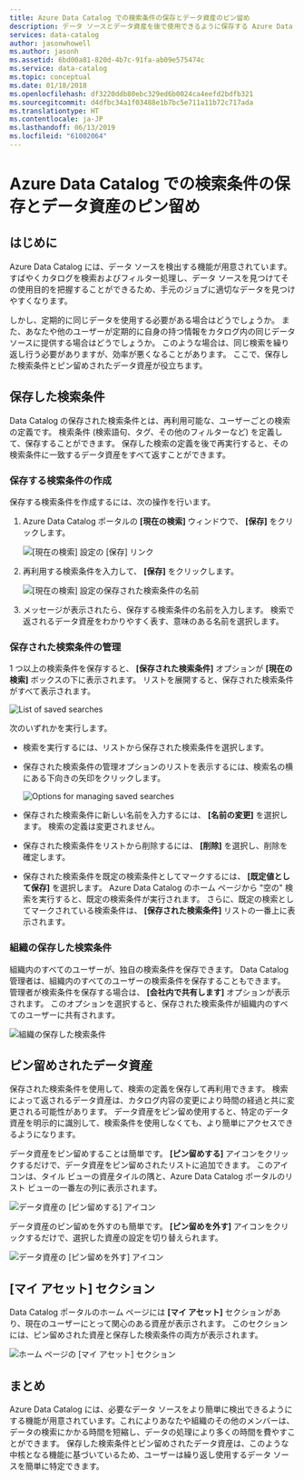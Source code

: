 ```yaml
---
title: Azure Data Catalog での検索条件の保存とデータ資産のピン留め
description: データ ソースとデータ資産を後で使用できるように保存する Azure Data Catalog の機能を説明する、操作方法に関する記事。
services: data-catalog
author: jasonwhowell
ms.author: jasonh
ms.assetid: 6bd00a81-820d-4b7c-91fa-ab09e575474c
ms.service: data-catalog
ms.topic: conceptual
ms.date: 01/18/2018
ms.openlocfilehash: df3220ddb80ebc329ed6b0024ca4eefd2bdfb321
ms.sourcegitcommit: d4dfbc34a1f03488e1b7bc5e711a11b72c717ada
ms.translationtype: HT
ms.contentlocale: ja-JP
ms.lasthandoff: 06/13/2019
ms.locfileid: "61002064"
---
```

# <a name="save-searches-and-pin-data-assets-in-azure-data-catalog"></a>Azure Data Catalog での検索条件の保存とデータ資産のピン留め
## <a name="introduction"></a>はじめに
Azure Data Catalog には、データ ソースを検出する機能が用意されています。 すばやくカタログを検索およびフィルター処理し、データ ソースを見つけてその使用目的を把握することができるため、手元のジョブに適切なデータを見つけやすくなります。

しかし、定期的に同じデータを使用する必要がある場合はどうでしょうか。 また、あなたや他のユーザーが定期的に自身の持つ情報をカタログ内の同じデータ ソースに提供する場合はどうでしょうか。 このような場合は、同じ検索を繰り返し行う必要がありますが、効率が悪くなることがあります。 ここで、保存した検索条件とピン留めされたデータ資産が役立ちます。

## <a name="saved-searches"></a>保存した検索条件
Data Catalog の保存された検索条件とは、再利用可能な、ユーザーごとの検索の定義です。 検索条件 (検索語句、タグ、その他のフィルターなど) を定義して、保存することができます。 保存した検索の定義を後で再実行すると、その検索条件に一致するデータ資産をすべて返すことができます。

### <a name="create-a-saved-search"></a>保存する検索条件の作成
保存する検索条件を作成するには、次の操作を行います。
1. Azure Data Catalog ポータルの **[現在の検索]** ウィンドウで、 **[保存]** をクリックします。 

    ![[現在の検索] 設定の [保存] リンク](./media/data-catalog-how-to-save-pin/01-save-option.png) 

2. 再利用する検索条件を入力して、 **[保存]** をクリックします。

    ![[現在の検索] 設定の保存された検索条件の名前](./media/data-catalog-how-to-save-pin/02-name.png)

3. メッセージが表示されたら、保存する検索条件の名前を入力します。 検索で返されるデータ資産をわかりやすく表す、意味のある名前を選択します。

### <a name="manage-saved-searches"></a>保存された検索条件の管理
1 つ以上の検索条件を保存すると、 **[保存された検索条件]** オプションが **[現在の検索]** ボックスの下に表示されます。 リストを展開すると、保存された検索条件がすべて表示されます。

 ![List of saved searches](./media/data-catalog-how-to-save-pin/03-list.png)

次のいずれかを実行します。

* 検索を実行するには、リストから保存された検索条件を選択します。

* 保存された検索条件の管理オプションのリストを表示するには、検索名の横にある下向きの矢印をクリックします。

    ![Options for managing saved searches](./media/data-catalog-how-to-save-pin/04-managing.png)

* 保存された検索条件に新しい名前を入力するには、 **[名前の変更]** を選択します。 検索の定義は変更されません。

* 保存された検索条件をリストから削除するには、 **[削除]** を選択し、削除を確定します。

* 保存された検索条件を既定の検索条件としてマークするには、 **[既定値として保存]** を選択します。 Azure Data Catalog のホーム ページから "空の" 検索を実行すると、既定の検索条件が実行されます。 さらに、既定の検索としてマークされている検索条件は、 **[保存された検索条件]** リストの一番上に表示されます。

### <a name="organizational-saved-searches"></a>組織の保存した検索条件
組織内のすべてのユーザーが、独自の検索条件を保存できます。 Data Catalog 管理者は、組織内のすべてのユーザーの検索条件を保存することもできます。 管理者が検索条件を保存する場合は、 **[会社内で共有します]** オプションが表示されます。 このオプションを選択すると、保存された検索条件が組織内のすべてのユーザーに共有されます。

 ![組織の保存した検索条件](./media/data-catalog-how-to-save-pin/08-organizational-saved-search.png)

## <a name="pinned-data-assets"></a>ピン留めされたデータ資産
保存された検索条件を使用して、検索の定義を保存して再利用できます。 検索によって返されるデータ資産は、カタログ内容の変更により時間の経過と共に変更される可能性があります。 データ資産をピン留め使用すると、特定のデータ資産を明示的に識別して、検索条件を使用しなくても、より簡単にアクセスできるようになります。

データ資産をピン留めすることは簡単です。 **[ピン留めする]** アイコンをクリックするだけで、データ資産をピン留めされたリストに追加できます。 このアイコンは、タイル ビューの資産タイルの隅と、Azure Data Catalog ポータルのリスト ビューの一番左の列に表示されます。

![データ資産の [ピン留めする] アイコン](./media/data-catalog-how-to-save-pin/05-pinning.png)

データ資産のピン留めを外すのも簡単です。 **[ピン留めを外す]** アイコンをクリックするだけで、選択した資産の設定を切り替えられます。

![データ資産の [ピン留めを外す] アイコン](./media/data-catalog-how-to-save-pin/06-unpinning.png)

## <a name="the-my-assets-section"></a>[マイ アセット] セクション
Data Catalog ポータルのホーム ページには **[マイ アセット]** セクションがあり、現在のユーザーにとって関心のある資産が表示されます。 このセクションには、ピン留めされた資産と保存した検索条件の両方が表示されます。

![ホーム ページの [マイ アセット] セクション](./media/data-catalog-how-to-save-pin/07-my-assets.png)

## <a name="summary"></a>まとめ
Azure Data Catalog には、必要なデータ ソースをより簡単に検出できるようにする機能が用意されています。これによりあなたや組織のその他のメンバーは、データの検索にかかる時間を短縮し、データの処理により多くの時間を費やすことができます。 保存した検索条件とピン留めされたデータ資産は、このような中核となる機能に基づいているため、ユーザーは繰り返し使用するデータ ソースを簡単に特定できます。
